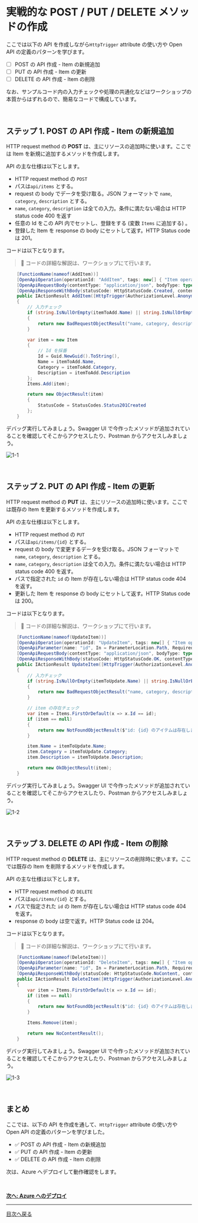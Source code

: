 # 実戦的な POST / PUT / DELETE メソッドの作成

ここでは以下の API を作成しながら`HttpTrigger` attribute の使い方や Open API の定義のパターンを学びます。

- [ ] POST の API 作成 - Item の新規追加
- [ ] PUT の API 作成 - Item の更新
- [ ] DELETE の API 作成 - Item の削除

なお、サンプルコード内の入力チェックや処理の共通化などはワークショップの本質からはずれるので、簡易なコードで構成しています。

<br>

## ステップ 1. POST の API 作成 - Item の新規追加

HTTP request method の **POST** は、主にリソースの追加時に使います。ここでは Item を新規に追加するメソッドを作成します。

API の主な仕様は以下とします。

- HTTP request method の `POST`
- パスは`api/items` とする。
- request の body でデータを受け取る。JSON フォーマットで `name`, `category`, `description` とする。
- `name`, `category`, `description` は全ての入力。条件に満たない場合は HTTP status code 400 を返す
- 任意の Id をこの API 内でセットし、登録をする (変数 `Items` に追加する) 。
- 登録した Item を response の body にセットして返す。HTTP Status code は 201。

コードは以下となります。

> 📢 コードの詳細な解説は、ワークショップにて行います。

```csharp
    [FunctionName(nameof(AddItem))]
    [OpenApiOperation(operationId: "AddItem", tags: new[] { "Item operations" }, Summary = "Item を追加", Description = "name と description を指定して Item を追加します。id は GUID が自動採番されます。")]
    [OpenApiRequestBody(contentType: "application/json", bodyType: typeof(ItemToAdd), Description = "登録する Item の値", Required = true)]
    [OpenApiResponseWithBody(statusCode: HttpStatusCode.Created, contentType: "application/json", bodyType: typeof(Item), Description = "追加した Item")]
    public IActionResult AddItem([HttpTrigger(AuthorizationLevel.Anonymous, "post", Route = "items")] ItemToAdd itemToAdd)
    {
        // 入力チェック
        if (string.IsNullOrEmpty(itemToAdd.Name) || string.IsNullOrEmpty(itemToAdd.Category) || string.IsNullOrEmpty(itemToAdd.Description))
        {
            return new BadRequestObjectResult("name, category, description の入力は必須です。");
        }

        var item = new Item
        {
            // Id を採番
            Id = Guid.NewGuid().ToString(),
            Name = itemToAdd.Name,
            Category = itemToAdd.Category,
            Description = itemToAdd.Description
        };
        Items.Add(item);

        return new ObjectResult(item)
        {
            StatusCode = StatusCodes.Status201Created
        };
    }
```

デバッグ実行してみましょう。Swagger UI で今作ったメソッドが追加されていることを確認してそこからアクセスしたり、Postman からアクセスしみましょう。

![1-1](./images/create-methods_1-1.png)


<br>

## ステップ 2. PUT の API 作成 - Item の更新

HTTP request method の **PUT** は、主にリソースの追加時に使います。ここでは既存の Item を更新するメソッドを作成します。

API の主な仕様は以下とします。

- HTTP request method の `PUT`
- パスは`api/items/{id}` とする。
- request の body で変更するデータを受け取る。JSON フォーマットで `name`, `category`, `description` とする。
- `name`, `category`, `description` は全ての入力。条件に満たない場合は HTTP status code 400 を返す。
- パスで指定された `id` の Item が存在しない場合は HTTP status code 404 を返す。
- 更新した Item を response の body にセットして返す。HTTP Status code は 200。

コードは以下となります。

> 📢 コードの詳細な解説は、ワークショップにて行います。

```csharp
    [FunctionName(nameof(UpdateItem))]
    [OpenApiOperation(operationId: "UpdateItem", tags: new[] { "Item operations" }, Summary = "Item を更新", Description = "Item を更新します。")]
    [OpenApiParameter(name: "id", In = ParameterLocation.Path, Required = true, Type = typeof(string), Description = "更新する Item の Id")]
    [OpenApiRequestBody(contentType: "application/json", bodyType: typeof(ItemToAdd), Description = "更新するアイテムの name と description", Required = true)]
    [OpenApiResponseWithBody(statusCode: HttpStatusCode.OK, contentType: "application/json", bodyType: typeof(Item), Description = "更新した Item")]
    public IActionResult UpdateItem([HttpTrigger(AuthorizationLevel.Anonymous, "put", Route = "items/{id}")] Item itemToUpdate, string id)
    {
        // 入力チェック
        if (string.IsNullOrEmpty(itemToUpdate.Name) || string.IsNullOrEmpty(itemToUpdate.Category) || string.IsNullOrEmpty(itemToUpdate.Description))
        {
            return new BadRequestObjectResult("name, category, description の入力は必須です。");
        }

        // item の存在チェック
        var item = Items.FirstOrDefault(x => x.Id == id);
        if (item == null)
        {
            return new NotFoundObjectResult($"id: {id} のアイテムは存在しません。");
        }

        item.Name = itemToUpdate.Name;
        item.Category = itemToUpdate.Category;
        item.Description = itemToUpdate.Description;

        return new OkObjectResult(item);
    }
```

デバッグ実行してみましょう。Swagger UI で今作ったメソッドが追加されていることを確認してそこからアクセスしたり、Postman からアクセスしみましょう。

![1-2](./images/create-methods_1-2.png)


<br>

## ステップ 3. DELETE の API 作成 - Item の削除

HTTP request method の **DELETE** は、主にリソースの削除時に使います。ここでは既存の Item を削除するメソッドを作成します。

API の主な仕様は以下とします。

- HTTP request method の `DELETE`
- パスは`api/items/{id}` とする。
- パスで指定された `id` の Item が存在しない場合は HTTP status code 404 を返す。
- response の body は空で返す。HTTP Status code は 204。

コードは以下となります。

> 📢 コードの詳細な解説は、ワークショップにて行います。

```csharp
    [FunctionName(nameof(DeleteItem))]
    [OpenApiOperation(operationId: "DeleteItem", tags: new[] { "Item operations" }, Summary = "Item を削除", Description = "item を削除します。")]
    [OpenApiParameter(name: "id", In = ParameterLocation.Path, Required = true, Type = typeof(string), Description = "削除するアイテムの id")]
    [OpenApiResponseWithBody(statusCode: HttpStatusCode.NoContent, contentType: "application/json", bodyType: typeof(string), Description = "The No content response")]
    public IActionResult DeleteItem([HttpTrigger(AuthorizationLevel.Anonymous, "delete", Route = "items/{id}")] HttpRequest req, string id)
    {
        var item = Items.FirstOrDefault(x => x.Id == id);
        if (item == null)
        {
            return new NotFoundObjectResult($"id: {id} のアイテムは存在しません。");
        }

        Items.Remove(item);

        return new NoContentResult();
    }
```

デバッグ実行してみましょう。Swagger UI で今作ったメソッドが追加されていることを確認してそこからアクセスしたり、Postman からアクセスしみましょう。

![1-3](./images/create-methods_1-3.png)


<br>

## まとめ

ここでは、以下の API を作成を通して、`HttpTrigger` attribute の使い方や Open API の定義のパターンを学びました。

- ✅ POST の API 作成 - Item の新規追加
- ✅ PUT の API 作成 - Item の更新
- ✅ DELETE の API 作成 - Item の削除

次は、Azure へデプロイして動作確認をします。

<br>

[**次へ: Azure へのデプロイ**](./deploy-to-azure.md)

----

[目次へ戻る](./selfpaced-handson.md)
